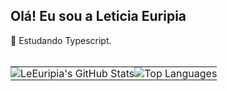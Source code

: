 ## Olá! Eu sou a Leticia Euripia

🌱 Estudando Typescript.
<br><br>

<p align="center">
  <table style="border-collapse: collapse; border: none;">
    <tr>
      <td style="border: none; padding: 0;">
        <picture>
          <source srcset="https://github-readme-stats.vercel.app/api?username=LeEuripia&show_icons=true&bg_color=00000000&theme=dark&hide_border=true&cache_bust=20250703230746" media="(prefers-color-scheme: dark)">
          <source srcset="https://github-readme-stats.vercel.app/api?username=LeEuripia&show_icons=true&bg_color=00000000&theme=light&hide_border=true&cache_bust=20250703230746" media="(prefers-color-scheme: light), (prefers-color-scheme: no-preference)">
          <img src="https://github-readme-stats.vercel.app/api?username=LeEuripia&show_icons=true&bg_color=00000000&theme=light&hide_border=true&cache_bust=20250703230746" alt="LeEuripia's GitHub Stats" style="border: none;"/>
        </picture>
      </td>
      <td style="border: none; padding: 0;">
        <picture>
          <source srcset="https://github-readme-stats.vercel.app/api/top-langs/?username=LeEuripia&layout=compact&bg_color=00000000&theme=dark&hide_border=true&cache_bust=20250703230746" media="(prefers-color-scheme: dark)">
          <source srcset="https://github-readme-stats.vercel.app/api/top-langs/?username=LeEuripia&layout=compact&bg_color=00000000&theme=light&hide_border=true&cache_bust=20250703230746" media="(prefers-color-scheme: light), (prefers-color-scheme: no-preference)">
          <img src="https://github-readme-stats.vercel.app/api/top-langs/?username=LeEuripia&layout=compact&bg_color=00000000&theme=light&hide_border=true&cache_bust=20250703230746" alt="Top Languages" style="border: none;"/>
        </picture>
      </td>
    </tr>
  </table>
</p>
